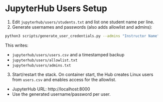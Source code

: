 # JupyterHub Users Setup

1. Edit `jupyterhub/users/students.txt` and list one student name per line.
2. Generate usernames and passwords (also adds allowlist and admins):

```bash
python3 scripts/generate_user_credentials.py --admins "Instructor Name"
```

This writes:
- `jupyterhub/users/users.csv` and a timestamped backup
- `jupyterhub/users/allowlist.txt`
- `jupyterhub/users/admins.txt`

3. Start/restart the stack. On container start, the Hub creates Linux users from `users.csv` and enables access for the allowlist.

- JupyterHub URL: http://localhost:8000
- Use the generated username/password per user.
